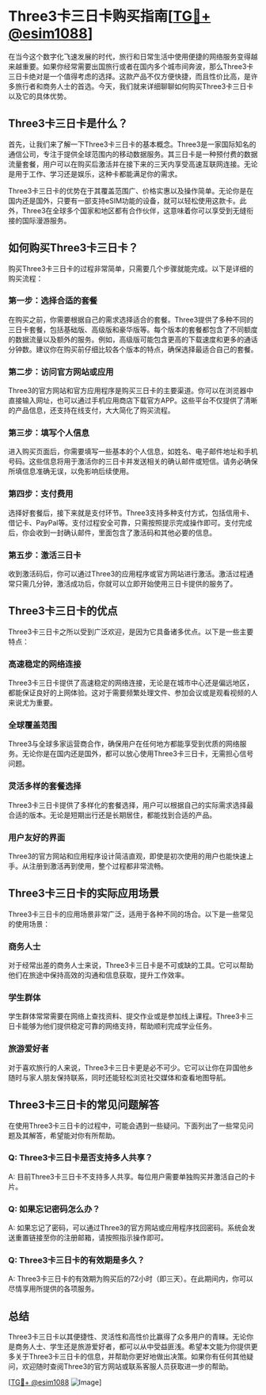 # Three3卡三日卡购买指南[[TG💪+ @esim1088](https://t.me/s/esim1088)]

在当今这个数字化飞速发展的时代，旅行和日常生活中使用便捷的网络服务变得越来越重要。如果你经常需要出国旅行或者在国内多个城市间奔波，那么Three3卡三日卡绝对是一个值得考虑的选择。这款产品不仅方便快捷，而且性价比高，是许多旅行者和商务人士的首选。今天，我们就来详细聊聊如何购买Three3卡三日卡以及它的具体优势。

## Three3卡三日卡是什么？

首先，让我们来了解一下Three3卡三日卡的基本概念。Three3是一家国际知名的通信公司，专注于提供全球范围内的移动数据服务。其三日卡是一种预付费的数据流量套餐，用户可以在购买后激活并在接下来的三天内享受高速互联网连接。无论是用于工作、学习还是娱乐，这种卡都能满足你的需求。

Three3卡三日卡的优势在于其覆盖范围广、价格实惠以及操作简单。无论你是在国内还是国外，只要有一部支持eSIM功能的设备，就可以轻松使用这款卡。此外，Three3在全球多个国家和地区都有合作伙伴，这意味着你可以享受到无缝衔接的国际漫游服务。

## 如何购买Three3卡三日卡？

购买Three3卡三日卡的过程非常简单，只需要几个步骤就能完成。以下是详细的购买流程：

### 第一步：选择合适的套餐

在购买之前，你需要根据自己的需求选择适合的套餐。Three3提供了多种不同的三日卡套餐，包括基础版、高级版和豪华版等。每个版本的套餐都包含了不同额度的数据流量以及额外的服务。例如，高级版可能包含更高的下载速度和更多的通话分钟数。建议你在购买前仔细比较各个版本的特点，确保选择最适合自己的套餐。

### 第二步：访问官方网站或应用

Three3的官方网站和官方应用程序是购买三日卡的主要渠道。你可以在浏览器中直接输入网址，也可以通过手机应用商店下载官方APP。这些平台不仅提供了清晰的产品信息，还支持在线支付，大大简化了购买流程。

### 第三步：填写个人信息

进入购买页面后，你需要填写一些基本的个人信息，如姓名、电子邮件地址和手机号码。这些信息将用于激活你的三日卡并发送相关的确认邮件或短信。请务必确保所填信息准确无误，以免影响后续使用。

### 第四步：支付费用

选择好套餐后，接下来就是支付环节。Three3支持多种支付方式，包括信用卡、借记卡、PayPal等。支付过程安全可靠，只需按照提示完成操作即可。支付完成后，你会收到一封确认邮件，里面包含了激活码和其他必要的信息。

### 第五步：激活三日卡

收到激活码后，你可以通过Three3的应用程序或官方网站进行激活。激活过程通常只需几分钟，激活成功后，你就可以立即开始使用三日卡提供的服务了。

## Three3卡三日卡的优点

Three3卡三日卡之所以受到广泛欢迎，是因为它具备诸多优点。以下是一些主要特点：

### 高速稳定的网络连接

Three3卡三日卡提供了高速稳定的网络连接，无论是在城市中心还是偏远地区，都能保证良好的上网体验。这对于需要频繁处理文件、参加会议或是观看视频的人来说尤为重要。

### 全球覆盖范围

Three3与全球多家运营商合作，确保用户在任何地方都能享受到优质的网络服务。无论你是在国内还是国外，都可以放心使用Three3卡三日卡，无需担心信号问题。

### 灵活多样的套餐选择

Three3卡三日卡提供了多样化的套餐选择，用户可以根据自己的实际需求选择最合适的版本。无论是短期出行还是长期居住，都能找到合适的产品。

### 用户友好的界面

Three3的官方网站和应用程序设计简洁直观，即使是初次使用的用户也能快速上手。从注册到激活再到使用，整个过程都非常流畅。

## Three3卡三日卡的实际应用场景

Three3卡三日卡的应用场景非常广泛，适用于各种不同的场合。以下是一些常见的使用场景：

### 商务人士

对于经常出差的商务人士来说，Three3卡三日卡是不可或缺的工具。它可以帮助他们在旅途中保持高效的沟通和信息获取，提升工作效率。

### 学生群体

学生群体常常需要在网络上查找资料、提交作业或是参加线上课程。Three3卡三日卡能够为他们提供稳定可靠的网络支持，帮助顺利完成学业任务。

### 旅游爱好者

对于喜欢旅行的人来说，Three3卡三日卡更是必不可少。它可以让你在异国他乡随时与家人朋友保持联系，同时还能轻松浏览社交媒体和查看地图导航。

## Three3卡三日卡的常见问题解答

在使用Three3卡三日卡的过程中，可能会遇到一些疑问。下面列出了一些常见问题及其解答，希望能对你有所帮助。

### Q: Three3卡三日卡是否支持多人共享？

A: 目前Three3卡三日卡不支持多人共享。每位用户需要单独购买并激活自己的卡片。

### Q: 如果忘记密码怎么办？

A: 如果忘记了密码，可以通过Three3的官方网站或应用程序找回密码。系统会发送重置链接至你的注册邮箱，请按照指示操作即可。

### Q: Three3卡三日卡的有效期是多久？

A: Three3卡三日卡的有效期为购买后的72小时（即三天）。在此期间内，你可以尽情享用所提供的各项服务。

## 总结

Three3卡三日卡以其便捷性、灵活性和高性价比赢得了众多用户的青睐。无论你是商务人士、学生还是旅游爱好者，都可以从中受益匪浅。希望本文能为你提供更多关于Three3卡三日卡的信息，并帮助你更好地做出决策。如果你有任何其他疑问，欢迎随时查阅Three3的官方网站或联系客服人员获取进一步的帮助。

[[TG💪+ @esim1088](https://t.me/s/esim1088) ![Image](https://i.postimg.cc/4NQfJmqS/Snipaste-2025-05-13-00-14-12.png)]